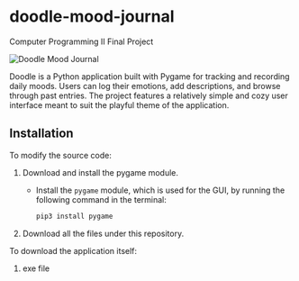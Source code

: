 # doodle-mood-journal
Computer Programming II Final Project

![Doodle Mood Journal](doodle.png)

Doodle is a Python application built with Pygame for tracking and recording daily moods. Users can log their emotions, add descriptions, and browse through past entries. The project features a relatively simple and cozy user interface meant to suit the playful theme of the application.

## Installation

To modify the source code:

1. Download and install the pygame module.

   - Install the `pygame` module, which is used for the GUI, by running the following command in the terminal:

     ```bash
     pip3 install pygame
     ```

2. Download all the files under this repository.

To download the application itself:

1. exe file
